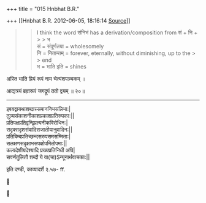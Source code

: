 +++
title = "015 Hnbhat B.R."

+++
[[Hnbhat B.R.	2012-06-05, 18:16:14 [Source](https://groups.google.com/g/samskrita/c/spg1ddyxW1E)]]



> 
> > 
> > >   
> > I think the word संनिभं has a derivation/composition from सं + नि + > > भ  
> > सं = संपूर्णतया = wholesomely  
> > नि = नितान्तम् = forever, eternally, without diminishing, up to the > > end  
> > भ = भाति इति = shines  
> > 
> > 

  

  

अस्ति भाति प्रियं रूपं नाम चेत्यंशपञ्चकम् ।

आद्यत्रयं ब्रह्मरूपं जगद्रूपं ततो द्वयम् ॥ २०॥

  

---------------------

  
इववद्वायथाशब्दास्समाननिभसन्निभा:\|  
तुल्यसंकाशनीकाशप्रकाशप्रतिरुपका:\|\|  
प्रतिपक्षप्रतिद्वन्द्विप्रत्यनीकविरोधिन:\|  
सदृक्सदृशसंवादिसजातीयानुवादिन:\|\|  
प्रतिबिम्बप्रतिच्छन्दसरुपसमसम्मिता:\|  
सलक्षणसदृक्षाभसपक्षोपमितोपमा:\|\|  
कल्पदेशीयदेश्यादि प्रख्यप्रतिनिधी अपि\|  
सवर्णतुलितौ शब्दौ ये वा(चा)Sन्यूनार्थवाचका:\|\|

  

इति दण्डी, काव्यादर्शे २.५७- ff.






